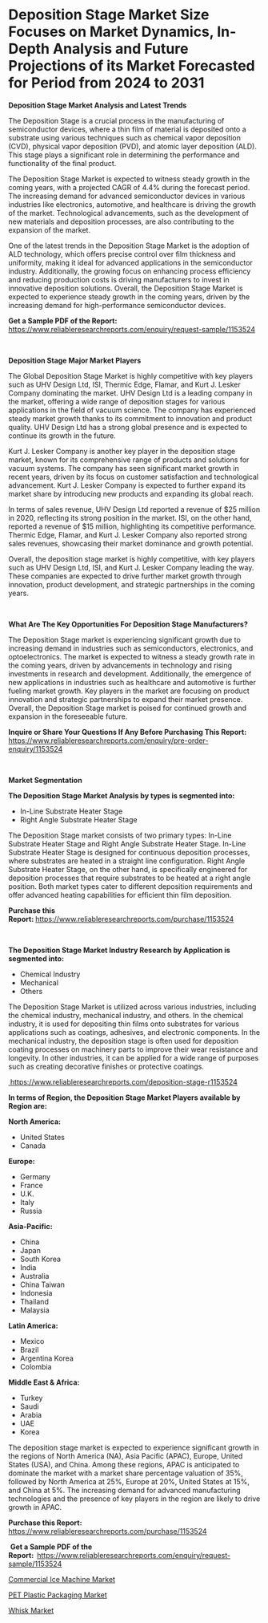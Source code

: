 <p><h1>Deposition Stage Market Size Focuses on Market Dynamics, In-Depth Analysis and Future Projections of its Market Forecasted for Period from 2024 to 2031</h1></p><p><strong>Deposition Stage Market Analysis and Latest Trends</strong></p>
<p><p>The Deposition Stage is a crucial process in the manufacturing of semiconductor devices, where a thin film of material is deposited onto a substrate using various techniques such as chemical vapor deposition (CVD), physical vapor deposition (PVD), and atomic layer deposition (ALD). This stage plays a significant role in determining the performance and functionality of the final product.</p><p>The Deposition Stage Market is expected to witness steady growth in the coming years, with a projected CAGR of 4.4% during the forecast period. The increasing demand for advanced semiconductor devices in various industries like electronics, automotive, and healthcare is driving the growth of the market. Technological advancements, such as the development of new materials and deposition processes, are also contributing to the expansion of the market.</p><p>One of the latest trends in the Deposition Stage Market is the adoption of ALD technology, which offers precise control over film thickness and uniformity, making it ideal for advanced applications in the semiconductor industry. Additionally, the growing focus on enhancing process efficiency and reducing production costs is driving manufacturers to invest in innovative deposition solutions. Overall, the Deposition Stage Market is expected to experience steady growth in the coming years, driven by the increasing demand for high-performance semiconductor devices.</p></p>
<p><strong>Get a Sample PDF of the Report:&nbsp;</strong> <a href="https://www.reliableresearchreports.com/enquiry/request-sample/1153524">https://www.reliableresearchreports.com/enquiry/request-sample/1153524</a></p>
<p>&nbsp;</p>
<p><strong>Deposition Stage Major Market Players</strong></p>
<p><p>The Global Deposition Stage Market is highly competitive with key players such as UHV Design Ltd, ISI, Thermic Edge, Flamar, and Kurt J. Lesker Company dominating the market. UHV Design Ltd is a leading company in the market, offering a wide range of deposition stages for various applications in the field of vacuum science. The company has experienced steady market growth thanks to its commitment to innovation and product quality. UHV Design Ltd has a strong global presence and is expected to continue its growth in the future.</p><p>Kurt J. Lesker Company is another key player in the deposition stage market, known for its comprehensive range of products and solutions for vacuum systems. The company has seen significant market growth in recent years, driven by its focus on customer satisfaction and technological advancement. Kurt J. Lesker Company is expected to further expand its market share by introducing new products and expanding its global reach.</p><p>In terms of sales revenue, UHV Design Ltd reported a revenue of $25 million in 2020, reflecting its strong position in the market. ISI, on the other hand, reported a revenue of $15 million, highlighting its competitive performance. Thermic Edge, Flamar, and Kurt J. Lesker Company also reported strong sales revenues, showcasing their market dominance and growth potential.</p><p>Overall, the deposition stage market is highly competitive, with key players such as UHV Design Ltd, ISI, and Kurt J. Lesker Company leading the way. These companies are expected to drive further market growth through innovation, product development, and strategic partnerships in the coming years.</p></p>
<p>&nbsp;</p>
<p><strong>What Are The Key Opportunities For Deposition Stage Manufacturers?</strong></p>
<p><p>The Deposition Stage market is experiencing significant growth due to increasing demand in industries such as semiconductors, electronics, and optoelectronics. The market is expected to witness a steady growth rate in the coming years, driven by advancements in technology and rising investments in research and development. Additionally, the emergence of new applications in industries such as healthcare and automotive is further fueling market growth. Key players in the market are focusing on product innovation and strategic partnerships to expand their market presence. Overall, the Deposition Stage market is poised for continued growth and expansion in the foreseeable future.</p></p>
<p><strong>Inquire or Share Your Questions If Any Before Purchasing This Report:</strong> <a href="https://www.reliableresearchreports.com/enquiry/pre-order-enquiry/1153524">https://www.reliableresearchreports.com/enquiry/pre-order-enquiry/1153524</a></p>
<p>&nbsp;</p>
<p><strong>Market Segmentation</strong></p>
<p><strong>The Deposition Stage Market Analysis by types is segmented into:</strong></p>
<p><ul><li>In-Line Substrate Heater Stage</li><li>Right Angle Substrate Heater Stage</li></ul></p>
<p><p>The Deposition Stage market consists of two primary types: In-Line Substrate Heater Stage and Right Angle Substrate Heater Stage. In-Line Substrate Heater Stage is designed for continuous deposition processes, where substrates are heated in a straight line configuration. Right Angle Substrate Heater Stage, on the other hand, is specifically engineered for deposition processes that require substrates to be heated at a right angle position. Both market types cater to different deposition requirements and offer advanced heating capabilities for efficient thin film deposition.</p></p>
<p><strong>Purchase this Report:&nbsp;</strong><a href="https://www.reliableresearchreports.com/purchase/1153524">https://www.reliableresearchreports.com/purchase/1153524</a></p>
<p>&nbsp;</p>
<p><strong>The Deposition Stage Market Industry Research by Application is segmented into:</strong></p>
<p><ul><li>Chemical Industry</li><li>Mechanical</li><li>Others</li></ul></p>
<p><p>The Deposition Stage Market is utilized across various industries, including the chemical industry, mechanical industry, and others. In the chemical industry, it is used for depositing thin films onto substrates for various applications such as coatings, adhesives, and electronic components. In the mechanical industry, the deposition stage is often used for deposition coating processes on machinery parts to improve their wear resistance and longevity. In other industries, it can be applied for a wide range of purposes such as creating decorative finishes or protective coatings.</p></p>
<p><a href="https://www.reliableresearchreports.com/deposition-stage-r1153524">&nbsp;https://www.reliableresearchreports.com/deposition-stage-r1153524</a></p>
<p><strong>In terms of Region, the Deposition Stage Market Players available by Region are:</strong></p>
<p>
    <p> <strong> North America: </strong>
        <ul>
            <li>United States</li>
            <li>Canada</li>
        </ul>
        </p> 
    <p> <strong> Europe: </strong>
        <ul>
            <li>Germany</li>
            <li>France</li>
            <li>U.K.</li>
            <li>Italy</li>
            <li>Russia</li>
        </ul>
        </p> 
    <p> <strong> Asia-Pacific: </strong>
        <ul>
            <li>China</li>
            <li>Japan</li>
            <li>South Korea</li>
            <li>India</li>
            <li>Australia</li>
            <li>China Taiwan</li>
            <li>Indonesia</li>
            <li>Thailand</li>
            <li>Malaysia</li>
        </ul>
        </p> 
    <p> <strong> Latin America: </strong>
        <ul>
            <li>Mexico</li>
            <li>Brazil</li>
            <li>Argentina Korea</li>
            <li>Colombia</li>
        </ul>
        </p> 
    <p> <strong> Middle East & Africa: </strong>
        <ul>
            <li>Turkey</li>
            <li>Saudi</li>
            <li>Arabia</li>
            <li>UAE</li>
            <li>Korea</li>
        </ul>
    </p>
    </p>
<p><p>The deposition stage market is expected to experience significant growth in the regions of North America (NA), Asia Pacific (APAC), Europe, United States (USA), and China. Among these regions, APAC is anticipated to dominate the market with a market share percentage valuation of 35%, followed by North America at 25%, Europe at 20%, United States at 15%, and China at 5%. The increasing demand for advanced manufacturing technologies and the presence of key players in the region are likely to drive growth in APAC.</p></p>
<p><strong>Purchase this Report: </strong><a href="https://www.reliableresearchreports.com/purchase/1153524">https://www.reliableresearchreports.com/purchase/1153524</a></p>
<p>&nbsp;<strong>Get a Sample PDF of the Report:&nbsp;&nbsp;</strong><a href="https://www.reliableresearchreports.com/enquiry/request-sample/1153524">https://www.reliableresearchreports.com/enquiry/request-sample/1153524</a></p>
<p><strong></strong></p>
<p><p><a href="https://www.linkedin.com/pulse/commercial-ice-machine-market-furnishes-information-share-akbxe?trackingId=6VD%2FoQFLDoUO6AiWyZNx8w%3D%3D">Commercial Ice Machine Market</a></p><p><a href="https://www.linkedin.com/pulse/pet-plastic-packaging-market-share-evolution-growth-trends-7agye?trackingId=2iBsi4DHx9dNlvYW7tfARw%3D%3D">PET Plastic Packaging Market</a></p><p><a href="https://www.linkedin.com/pulse/whisk-market-trends-analysis-forecasted-period-2024-2031-vlwze?trackingId=I%2BEfQE9bleVfhV%2FbzBAPlg%3D%3D">Whisk Market</a></p></p>